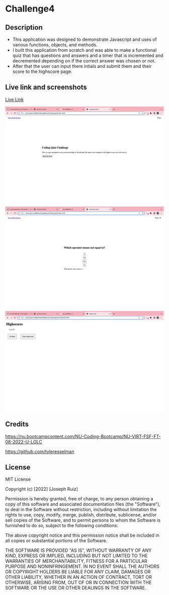 # Challenge4
## Description

- This application was designed to demonstrate Javascript and uses of various functions, objects, and methods.
- I built this application from scratch and was able to make a functional quiz that has questions and answers and a timer that is incremented and decremented depending on if the correct answer was chosen or not. 
- After that the user can input there intials and submit them and their score to the highscore page.

## Live link and screenshots
[Live Link](https://jmruiz96.github.io/Quiz.4/)

![Webpage Screenshot](./assets/imgs/Screen%20Shot%202022-09-07%20at%2011.42.12%20PM.png)
![Webpage Screenshot](./assets/imgs/Screen%20Shot%202022-09-07%20at%2011.42.19%20PM.png)

![Webpage Screenshot](./assets/imgs/Screen%20Shot%202022-09-07%20at%2011.42.04%20PM.png)



## Credits

https://nu.bootcampcontent.com/NU-Coding-Bootcamp/NU-VIRT-FSF-FT-08-2022-U-LOLC

https://github.com/tyleresselman



## License
MIT License

Copyright (c) [2022] [Joseph Ruiz]

Permission is hereby granted, free of charge, to any person obtaining a copy
of this software and associated documentation files (the "Software"), to deal
in the Software without restriction, including without limitation the rights
to use, copy, modify, merge, publish, distribute, sublicense, and/or sell
copies of the Software, and to permit persons to whom the Software is
furnished to do so, subject to the following conditions:

The above copyright notice and this permission notice shall be included in all
copies or substantial portions of the Software.

THE SOFTWARE IS PROVIDED "AS IS", WITHOUT WARRANTY OF ANY KIND, EXPRESS OR
IMPLIED, INCLUDING BUT NOT LIMITED TO THE WARRANTIES OF MERCHANTABILITY,
FITNESS FOR A PARTICULAR PURPOSE AND NONINFRINGEMENT. IN NO EVENT SHALL THE
AUTHORS OR COPYRIGHT HOLDERS BE LIABLE FOR ANY CLAIM, DAMAGES OR OTHER
LIABILITY, WHETHER IN AN ACTION OF CONTRACT, TORT OR OTHERWISE, ARISING FROM,
OUT OF OR IN CONNECTION WITH THE SOFTWARE OR THE USE OR OTHER DEALINGS IN THE
SOFTWARE.
